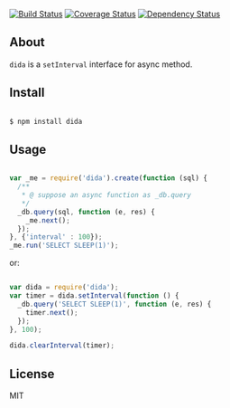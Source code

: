 [![Build Status](https://travis-ci.org/aleafs/dida.png?branch=master)](https://travis-ci.org/aleafs/dida)
[![Coverage Status](https://coveralls.io/repos/aleafs/dida/badge.png)](https://coveralls.io/r/aleafs/dida)
[![Dependency Status](https://gemnasium.com/aleafs/dida.png)](https://gemnasium.com/aleafs/dida)

## About

`dida` is a `setInterval` interface for async method.

## Install

```bash

$ npm install dida
```

## Usage

```javascript

var _me = require('dida').create(function (sql) {
  /**
   * @ suppose an async function as _db.query
   */
  _db.query(sql, function (e, res) {
    _me.next();
  });
}, {'interval' : 100});
_me.run('SELECT SLEEP(1)');

```

or:

```javascript

var dida = require('dida');
var timer = dida.setInterval(function () {
  _db.query('SELECT SLEEP(1)', function (e, res) {
    timer.next();  
  });
}, 100);

dida.clearInterval(timer);

```

## License

MIT

